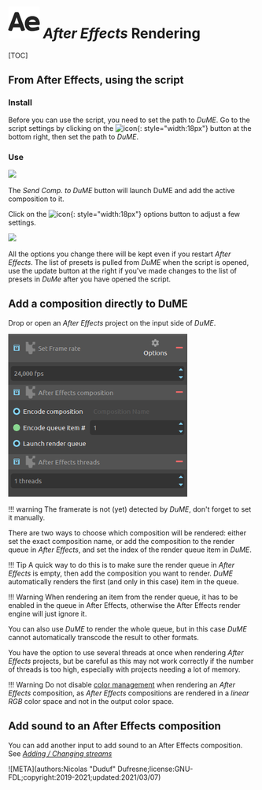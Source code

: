 # ![](img/icons/after-effects_sd.svg) *After Effects* Rendering

[TOC]

## From After Effects, using the script

### Install

Before you can use the script, you need to set the path to *DuME*. Go to the script settings by clicking on the ![icon](img/icons/settings_r.svg){: style="width:18px"} button at the bottom right, then set the path to *DuME*.

### Use

![](img/captures/aePanel.png)

The *Send Comp. to DuME* button will launch DuME and add the active composition to it.

Click on the ![icon](img/icons/options_r.svg){: style="width:18px"} options button to adjust a few settings.

![](img/captures/aeLaunchOptionsPopup.png)

All the options you change there will be kept even if you restart *After Effects*. The list of presets is pulled from *DuME* when the script is opened, use the update button at the right if you've made changes to the list of presets in *DuMe* after you have opened the script.

## Add a composition directly to DuME

Drop or open an *After Effects* project on the input side of *DuME*.

![](img/captures/ae_input_options.png)

!!! warning
    The framerate is not (yet) detected by *DuME*, don't forget to set it manually.

There are two ways to choose which composition will be rendered: either set the exact composition name, or add the composition to the render queue in *After Effects*, and set the index of the render queue item in *DuME*.

!!! Tip
    A quick way to do this is to make sure the render queue in *After Effects* is empty, then add the composition you want to render. *DuME* automatically renders the first (and only in this case) item in the queue.

!!! Warning
    When rendering an item from the render queue, it has to be enabled in the queue in After Effects, otherwise the After Effects render engine will just ignore it.

You can also use *DuME* to render the whole queue, but in this case *DuME* cannot automatically transcode the result to other formats.

You have the option to use several threads at once when rendering *After Effects* projects, but be careful as this may not work correctly if the number of threads is too high, especially with projects needing a lot of memory.

!!! Warning
    Do not disable [color management](colors.md) when rendering an *After Effects* composition, as *After Effects* compositions are rendered in a *linear RGB* color space and not in the output color space.

## Add sound to an After Effects composition

You can add another input to add sound to an After Effects composition. See [*Adding / Changing streams*](mapping.md)

![META](authors:Nicolas "Duduf" Dufresne;license:GNU-FDL;copyright:2019-2021;updated:2021/03/07)